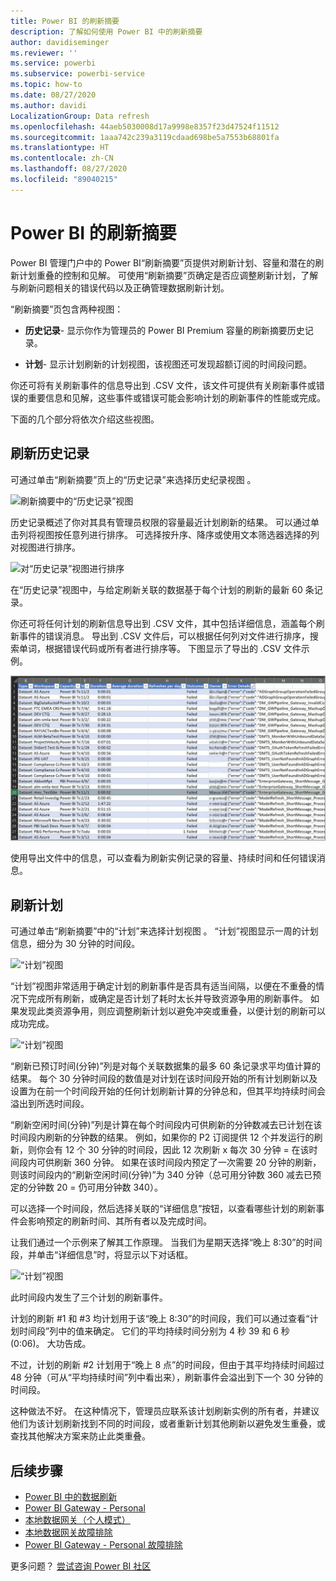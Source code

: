 ```yaml
---
title: Power BI 的刷新摘要
description: 了解如何使用 Power BI 中的刷新摘要
author: davidiseminger
ms.reviewer: ''
ms.service: powerbi
ms.subservice: powerbi-service
ms.topic: how-to
ms.date: 08/27/2020
ms.author: davidi
LocalizationGroup: Data refresh
ms.openlocfilehash: 44aeb5030008d17a9998e8357f23d47524f11512
ms.sourcegitcommit: 1aaa742c239a3119cdaad698be5a7553b68801fa
ms.translationtype: HT
ms.contentlocale: zh-CN
ms.lasthandoff: 08/27/2020
ms.locfileid: "89040215"
---
```

# <a name="refresh-summaries-for-power-bi"></a>Power BI 的刷新摘要

Power BI 管理门户中的 Power BI“刷新摘要”页提供对刷新计划、容量和潜在的刷新计划重叠的控制和见解。 可使用“刷新摘要”页确定是否应调整刷新计划，了解与刷新问题相关的错误代码以及正确管理数据刷新计划。 

“刷新摘要”页包含两种视图：

* **历史记录**- 显示你作为管理员的 Power BI Premium 容量的刷新摘要历史记录。

* **计划**- 显示计划刷新的计划视图，该视图还可发现超额订阅的时间段问题。

你还可将有关刷新事件的信息导出到 .CSV 文件，该文件可提供有关刷新事件或错误的重要信息和见解，这些事件或错误可能会影响计划的刷新事件的性能或完成。

下面的几个部分将依次介绍这些视图。 

## <a name="refresh-history"></a>刷新历史记录

可通过单击“刷新摘要”页上的“历史记录”来选择历史纪录视图 。

![刷新摘要中的“历史记录”视图](media/refresh-summaries/refresh-summaries-01a.jpg)

历史记录概述了你对其具有管理员权限的容量最近计划刷新的结果。 可以通过单击列将视图按任意列进行排序。 可选择按升序、降序或使用文本筛选器选择的列对视图进行排序。

![对“历史记录”视图进行排序](media/refresh-summaries/refresh-summaries-01b.jpg)

在“历史记录”视图中，与给定刷新关联的数据基于每个计划的刷新的最新 60 条记录。

你还可将任何计划的刷新信息导出到 .CSV 文件，其中包括详细信息，涵盖每个刷新事件的错误消息。 导出到 .CSV 文件后，可以根据任何列对文件进行排序，搜索单词，根据错误代码或所有者进行排序等。 下图显示了导出的 .CSV 文件示例。 

![导出有关刷新的信息](media/refresh-summaries/refresh-summaries-05.jpg)

使用导出文件中的信息，可以查看为刷新实例记录的容量、持续时间和任何错误消息。 


## <a name="refresh-schedule"></a>刷新计划

可通过单击“刷新摘要”中的“计划”来选择计划视图 。 “计划”视图显示一周的计划信息，细分为 30 分钟的时间段。 

![“计划”视图](media/refresh-summaries/refresh-summaries-02a.jpg)

“计划”视图非常适用于确定计划的刷新事件是否具有适当间隔，以便在不重叠的情况下完成所有刷新，或确定是否计划了耗时太长并导致资源争用的刷新事件。 如果发现此类资源争用，则应调整刷新计划以避免冲突或重叠，以便计划的刷新可以成功完成。 

![“计划”视图](media/refresh-summaries/refresh-summaries-02.jpg)

“刷新已预订时间(分钟)”列是对每个关联数据集的最多 60 条记录求平均值计算的结果。 每个 30 分钟时间段的数值是对计划在该时间段开始的所有计划刷新以及设置为在前一个时间段开始的任何计划刷新计算的分钟总和，但其平均持续时间会溢出到所选时间段。

“刷新空闲时间(分钟)”列是计算在每个时间段内可供刷新的分钟数减去已计划在该时间段内刷新的分钟数的结果。 例如，如果你的 P2 订阅提供 12 个并发运行的刷新，则你会有 12 个 30 分钟的时间段，因此 12 次刷新 x 每次 30 分钟 = 在该时间段内可供刷新 360 分钟。 如果在该时间段内预定了一次需要 20 分钟的刷新，则该时间段内的“刷新空闲时间(分钟)”为 340 分钟（总可用分钟数 360 减去已预定的分钟数 20 = 仍可用分钟数 340）。 

可以选择一个时间段，然后选择关联的“详细信息”按钮，以查看哪些计划的刷新事件会影响预定的刷新时间、其所有者以及完成时间。

让我们通过一个示例来了解其工作原理。 当我们为星期天选择“晚上 8:30”的时间段，并单击“详细信息”时，将显示以下对话框。

![“计划”视图](media/refresh-summaries/refresh-summaries-04.jpg)

此时间段内发生了三个计划的刷新事件。 

计划的刷新 #1 和 #3 均计划用于该“晚上 8:30”的时间段，我们可以通过查看“计划时间段”列中的值来确定。 它们的平均持续时间分别为 4 秒 39 和 6 秒 (0:06)。 大功告成。

不过，计划的刷新 #2 计划用于“晚上 8 点”的时间段，但由于其平均持续时间超过 48 分钟（可从“平均持续时间”列中看出来），刷新事件会溢出到下一个 30 分钟的时间段。 

这种做法不好。 在这种情况下，管理员应联系该计划刷新实例的所有者，并建议他们为该计划刷新找到不同的时间段，或者重新计划其他刷新以避免发生重叠，或查找其他解决方案来防止此类重叠。 


## <a name="next-steps"></a>后续步骤

- [Power BI 中的数据刷新](refresh-data.md)  
- [Power BI Gateway - Personal](service-gateway-personal-mode.md)  
- [本地数据网关（个人模式）](service-gateway-onprem.md)  
- [本地数据网关故障排除](service-gateway-onprem-tshoot.md)  
- [Power BI Gateway - Personal 故障排除](service-admin-troubleshooting-power-bi-personal-gateway.md)  

更多问题？ [尝试咨询 Power BI 社区](https://community.powerbi.com/)